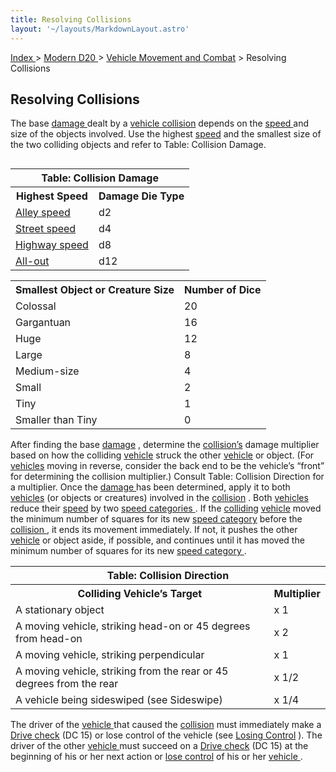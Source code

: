 ```yaml
---
title: Resolving Collisions
layout: '~/layouts/MarkdownLayout.astro'
---
```


[ Index ](/) > [ Modern D20 ](/modern.d20.srd) > [ Vehicle Movement and Combat](/modern.d20.srd/vehicle.movement.and.combat) > Resolving Collisions

##  Resolving Collisions

The base [ damage ](/modern.d20.srd/equipment/equipment.vehicles) dealt by a [vehicle collision](/modern.d20.srd/vehicle.movement.and.combat/collisions.ramming) depends on
the [ speed ](/modern.d20.srd/vehicle.movement.and.combat/vehicle.speed) and
size of the objects involved. Use the highest [ speed](/modern.d20.srd/vehicle.movement.and.combat/vehicle.speed) and the smallest
size of the two colliding objects and refer to Table: Collision Damage.


<table style="float: left"> <tr> <th colspan="2"> Table: Collision Damage </th> </tr> <tr> <th> Highest Speed </th> <th> Damage Die Type </th> </tr> <tr> <td> <a href="/modern.d20.srd/vehicle.movement.and.combat/vehicle.speed"> Alley speed </a> </td> <td> d2 </td> </tr> <tr class="shaded"> <td> <a href="/modern.d20.srd/vehicle.movement.and.combat/vehicle.speed"> Street speed </a> </td> <td> d4 </td> </tr> <tr> <td> <a href="/modern.d20.srd/vehicle.movement.and.combat/vehicle.speed"> Highway speed </a> </td> <td> d8 </td> </tr> <tr class="shaded"> <td> <a href="/modern.d20.srd/vehicle.movement.and.combat/vehicle.speed"> All-out </a> </td> <td> d12 </td> </tr> </table>

 
<table> <tr> <th> Smallest Object or Creature Size </th> <th> Number of Dice </th> </tr> <tr> <td> Colossal </td> <td> 20 </td> </tr> <tr class="shaded"> <td> Gargantuan </td> <td> 16 </td> </tr> <tr> <td> Huge </td> <td> 12 </td> </tr> <tr class="shaded"> <td> Large </td> <td> 8 </td> </tr> <tr> <td> Medium-size </td> <td> 4 </td> </tr> <tr class="shaded"> <td> Small </td> <td> 2 </td> </tr> <tr> <td> Tiny </td> <td> 1 </td> </tr> <tr class="shaded"> <td> Smaller than Tiny </td> <td> 0 </td> </tr> </table>



After finding the base [ damage](/modern.d20.srd/vehicle.movement.and.combat/damaging.vehicles) , determine
the [ collision’s](/modern.d20.srd/vehicle.movement.and.combat/collisions.ramming) damage
multiplier based on how the colliding [ vehicle](/modern.d20.srd/equipment/equipment.vehicles) struck the other [ vehicle](/modern.d20.srd/equipment/equipment.vehicles) or object. (For [ vehicles](/modern.d20.srd/equipment/equipment.vehicles) moving in reverse, consider
the back end to be the vehicle’s “front” for determining the collision
multiplier.) Consult Table: Collision Direction for a multiplier. Once the [damage ](/modern.d20.srd/vehicle.movement.and.combat/damaging.vehicles) has
been determined, apply it to both [ vehicles](/modern.d20.srd/equipment/equipment.vehicles) (or objects or creatures)
involved in the [ collision](/modern.d20.srd/vehicle.movement.and.combat/collisions.ramming) . Both [vehicles ](/modern.d20.srd/equipment/equipment.vehicles) reduce their [ speed](/modern.d20.srd/vehicle.movement.and.combat/vehicle.speed) by two [ speed categories ](/modern.d20.srd/vehicle.movement.and.combat/vehicle.speed) . If
the [ colliding](/modern.d20.srd/vehicle.movement.and.combat/collisions.ramming) [ vehicle](/modern.d20.srd/equipment/equipment.vehicles) moved the minimum number of
squares for its new [ speed category](/modern.d20.srd/vehicle.movement.and.combat/vehicle.speed) before the [collision ](/modern.d20.srd/vehicle.movement.and.combat/collisions.ramming) ,
it ends its movement immediately. If not, it pushes the other [ vehicle](/modern.d20.srd/equipment/equipment.vehicles) or object aside, if possible,
and continues until it has moved the minimum number of squares for its new [speed category ](/modern.d20.srd/vehicle.movement.and.combat/vehicle.speed) .


<table> <tr> <th colspan="2"> Table: Collision Direction </th> </tr> <tr> <th> Colliding Vehicle’s Target </th> <th> Multiplier </th> </tr> <tr> <td> A stationary object </td> <td> x 1 </td> </tr> <tr class="shaded"> <td> A moving vehicle, striking head-on or 45 degrees from head-on </td> <td> x 2 </td> </tr> <tr> <td> A moving vehicle, striking perpendicular </td> <td> x 1 </td> </tr> <tr class="shaded"> <td> A moving vehicle, striking from the rear or 45 degrees from the rear </td> <td> x 1/2 </td> </tr> <tr> <td> A vehicle being sideswiped (see Sideswipe) </td> <td> x 1/4 </td> </tr> </table>



The driver of the [ vehicle ](/modern.d20.srd/equipment/equipment.vehicles)
that caused the [ collision](/modern.d20.srd/vehicle.movement.and.combat/collisions.ramming) must
immediately make a [ Drive ](/modern.d20.srd/skills/drive) [ check](/modern.d20.srd/skills/skill.basics) (DC 15) or lose control of the vehicle
(see [ Losing Control](/modern.d20.srd/vehicle.movement.and.combat/losing.control) ). The driver of
the other [ vehicle ](/modern.d20.srd/equipment/equipment.vehicles) must
succeed on a [ Drive ](/modern.d20.srd/skills/drive) [ check](/modern.d20.srd/skills/skill.basics) (DC 15) at the beginning of his or her
next action or [ lose control](/modern.d20.srd/vehicle.movement.and.combat/losing.control) of his or her [vehicle ](/modern.d20.srd/equipment/equipment.vehicles) .

